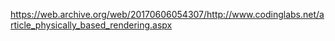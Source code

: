 https://web.archive.org/web/20170606054307/http://www.codinglabs.net/article_physically_based_rendering.aspx